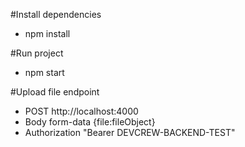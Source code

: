 
#Install dependencies
- npm install

#Run project
- npm start
  
#Upload file endpoint
- POST http://localhost:4000
- Body form-data {file:fileObject}
- Authorization "Bearer DEVCREW-BACKEND-TEST"

 
 
